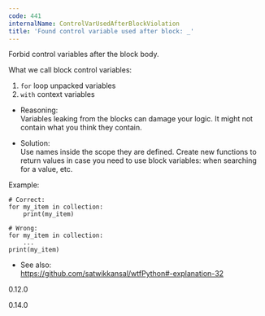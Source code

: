 ```yaml
---
code: 441
internalName: ControlVarUsedAfterBlockViolation
title: 'Found control variable used after block: _'
---
```


Forbid control variables after the block body.

What we call block control variables:

1.  `for` loop unpacked variables
2.  `with` context variables

<!-- end list -->

  - Reasoning:  
    Variables leaking from the blocks can damage your logic. It might
    not contain what you think they contain.

  - Solution:  
    Use names inside the scope they are defined. Create new functions to
    return values in case you need to use block variables: when
    searching for a value, etc.

Example:

    # Correct:
    for my_item in collection:
        print(my_item)
    
    # Wrong:
    for my_item in collection:
        ...
    print(my_item)

  - See also:  
    <https://github.com/satwikkansal/wtfPython#-explanation-32>

<div class="versionadded">

0.12.0

</div>

<div class="versionchanged">

0.14.0

</div>